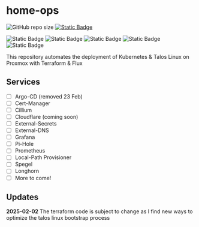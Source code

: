 # home-ops

![GitHub repo size](https://img.shields.io/github/repo-size/alexrf45/home-ops) [![Static Badge](https://img.shields.io/badge/fr3d.dev-blue?style=plastic&link=https%3A%2F%2Ffr3d.dev)](https://fr3d.dev)

![Static Badge](https://img.shields.io/badge/talos-v1.9.5-orange?style=plastic&logo=Talos&logoColor=%23FF7300) ![Static Badge](https://img.shields.io/badge/k8s-v1.32.0-blue?style=plastic&logo=Kubernetes&logoColor=%23326CE5&logoSize=auto) ![Static Badge](https://img.shields.io/badge/flux-v2.4.0-blue?style=plastic&logo=flux&logoSize=auto&link=https%3A%2F%2Fhomelab.fr3d.dev) ![Static Badge](https://img.shields.io/badge/terraform-v1.10.2-purple?style=plastic&logo=terraform&color=%237B42BC) ![Static Badge](https://img.shields.io/badge/proxmox-v8.3.4-orange?style=plastic&logo=proxmox&logoSize=auto&link=https%3A%2F%2Fhomelab.fr3d.dev)

This repository automates the deployment of Kubernetes & Talos Linux on Proxmox with Terraform & Flux

## Services

- [ ] Argo-CD (removed 23 Feb)
- [ ] Cert-Manager
- [ ] Cillium
- [ ] Cloudflare (coming soon)
- [ ] External-Secrets
- [ ] External-DNS
- [ ] Grafana
- [ ] Pi-Hole
- [ ] Prometheus
- [ ] Local-Path Provisioner
- [ ] Spegel
- [ ] Longhorn
- [ ] More to come!

## Updates

**2025-02-02** The terraform code is subject to change as I find
new ways to optimize the talos linux bootstrap process
